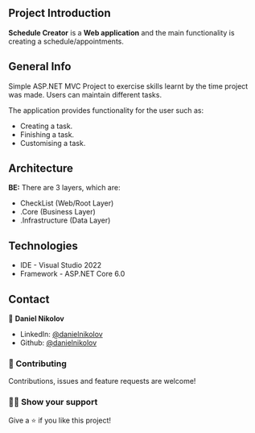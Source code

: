 ## Project Introduction

**Schedule Creator** is a <b>Web application</b> and the main functionality is creating a schedule/appointments.

## General Info
Simple ASP.NET MVC Project to exercise skills learnt by the time project was made. Users can maintain different tasks.

The application provides functionality for the user such as:
* Creating a task.
* Finishing a task.
* Customising a task.

## Architecture
<b>BE:</b>
There are 3 layers, which are: 
* CheckList (Web/Root Layer)
* .Core (Business Layer)
* .Infrastructure (Data Layer)

## Technologies
* IDE - Visual Studio 2022
* Framework - ASP.NET Core 6.0
  
## Contact
:boy: **Daniel Nikolov**

- LinkedIn: [@danielnikolov](https://www.linkedin.com/in/daniel-nikolov-1090aa233/)
- Github: [@danielnikolov](https://github.com/NikolovDaniel)

### :handshake: Contributing

Contributions, issues and feature requests are welcome!

### :man_astronaut: Show your support

Give a :star: if you like this project!
